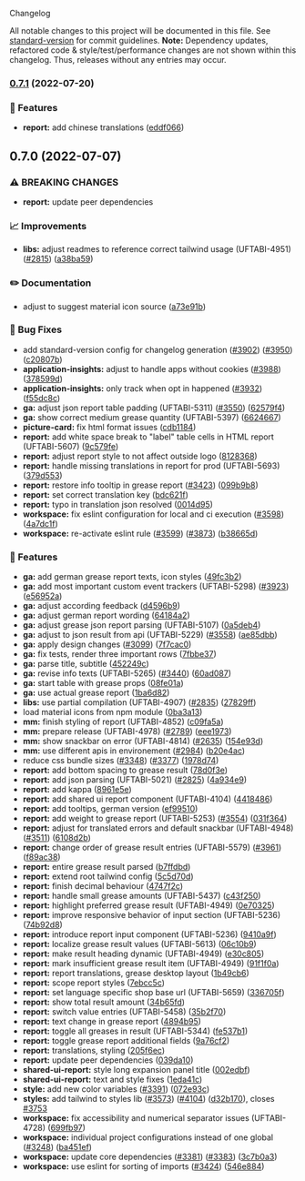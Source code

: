  Changelog

All notable changes to this project will be documented in this file. See [standard-version](https://github.com/conventional-changelog/standard-version) for commit guidelines.
**Note:** Dependency updates, refactored code & style/test/performance changes are not shown within this changelog. Thus, releases without any entries may occur.

### [0.7.1](https://github.com/Schaeffler-Group/frontend-schaeffler/compare/report-v0.7.0...report-v0.7.1) (2022-07-20)


### 🎸 Features

* **report:** add chinese translations ([eddf066](https://github.com/Schaeffler-Group/frontend-schaeffler/commit/eddf0665a065db77ee16c15614f964b93cab790a))

## 0.7.0 (2022-07-07)


### ⚠ BREAKING CHANGES

* **report:** update peer dependencies

### 📈 Improvements

* **libs:** adjust readmes to reference correct tailwind usage (UFTABI-4951) ([#2815](https://github.com/Schaeffler-Group/frontend-schaeffler/issues/2815)) ([a38ba59](https://github.com/Schaeffler-Group/frontend-schaeffler/commit/a38ba598e284863613dfb5e1114a4da6ec19199c))


### ✏️ Documentation

* adjust to suggest material icon source ([a73e91b](https://github.com/Schaeffler-Group/frontend-schaeffler/commit/a73e91b89002ba7f7768461b1fae6713cc88a30a))


### 🐛 Bug Fixes

* add standard-version config for changelog generation ([#3902](https://github.com/Schaeffler-Group/frontend-schaeffler/issues/3902)) ([#3950](https://github.com/Schaeffler-Group/frontend-schaeffler/issues/3950)) ([c20807b](https://github.com/Schaeffler-Group/frontend-schaeffler/commit/c20807bfbdace3a554876ba7f5b9f1be10453c72))
* **application-insights:** adjust to handle apps without cookies ([#3988](https://github.com/Schaeffler-Group/frontend-schaeffler/issues/3988)) ([378599d](https://github.com/Schaeffler-Group/frontend-schaeffler/commit/378599d96eb620cc70d376b91d83b2f823d75b36))
* **application-insights:** only track when opt in happened ([#3932](https://github.com/Schaeffler-Group/frontend-schaeffler/issues/3932)) ([f55dc8c](https://github.com/Schaeffler-Group/frontend-schaeffler/commit/f55dc8ce3e48550b594da1d7733bd8e4f29f2efa))
* **ga:** adjust json report table padding (UFTABI-5311) ([#3550](https://github.com/Schaeffler-Group/frontend-schaeffler/issues/3550)) ([62579f4](https://github.com/Schaeffler-Group/frontend-schaeffler/commit/62579f4eb4f5174e5df4b2220361ee95e9ce950c))
* **ga:** show correct medium grease quantity (UFTABI-5397) ([6624667](https://github.com/Schaeffler-Group/frontend-schaeffler/commit/662466798f8808db1a7d0b9c9119661f6d2f098d))
* **picture-card:** fix html format issues ([cdb1184](https://github.com/Schaeffler-Group/frontend-schaeffler/commit/cdb1184c82bb5db83a9460a9c9e067ce36f6b779))
* **report:** add white space break to "label" table cells in HTML report (UFTABI-5607) ([9c579fe](https://github.com/Schaeffler-Group/frontend-schaeffler/commit/9c579fe6c5284b3fc6e8c87a5354b38d81697238))
* **report:** adjust report style to not affect outside logo ([8128368](https://github.com/Schaeffler-Group/frontend-schaeffler/commit/8128368117e29aabcdb2f44b82bb9f72a3cfee4d))
* **report:** handle missing translations in report for prod (UFTABI-5693) ([379d553](https://github.com/Schaeffler-Group/frontend-schaeffler/commit/379d553a183146e42d5f69357530a4c82d0b5997))
* **report:** restore info tooltip in grease report ([#3423](https://github.com/Schaeffler-Group/frontend-schaeffler/issues/3423)) ([099b9b8](https://github.com/Schaeffler-Group/frontend-schaeffler/commit/099b9b846f7b5020b2bae029f7eca48b85f0ecfd))
* **report:** set correct translation key ([bdc621f](https://github.com/Schaeffler-Group/frontend-schaeffler/commit/bdc621fe4b8c241c987a51b16f882a07119dca0f))
* **report:** typo in translation json resolved ([0014d95](https://github.com/Schaeffler-Group/frontend-schaeffler/commit/0014d951c27543ec48084c7a83da416ea2ab89a2))
* **workspace:** fix eslint configuration for local and ci execution ([#3598](https://github.com/Schaeffler-Group/frontend-schaeffler/issues/3598)) ([4a7dc1f](https://github.com/Schaeffler-Group/frontend-schaeffler/commit/4a7dc1fe79d94b6d8ddfa7cf2644e3bbc11a3e80))
* **workspace:** re-activate eslint rule ([#3599](https://github.com/Schaeffler-Group/frontend-schaeffler/issues/3599)) ([#3873](https://github.com/Schaeffler-Group/frontend-schaeffler/issues/3873)) ([b38665d](https://github.com/Schaeffler-Group/frontend-schaeffler/commit/b38665d76345a952f77da1ae28c7726397e8c010))


### 🎸 Features

* **ga:** add german grease report texts, icon styles ([49fc3b2](https://github.com/Schaeffler-Group/frontend-schaeffler/commit/49fc3b2f1403bf493937f68e7ea6cc707f9f305d))
* **ga:** add most important custom event trackers (UFTABI-5298) ([#3923](https://github.com/Schaeffler-Group/frontend-schaeffler/issues/3923)) ([e56952a](https://github.com/Schaeffler-Group/frontend-schaeffler/commit/e56952aabc3d5fc4c57e8cd10f0d7ede4c79d2f1))
* **ga:** adjust according feedback ([d4596b9](https://github.com/Schaeffler-Group/frontend-schaeffler/commit/d4596b91ee9f01b3d4f1f0dc2a2e788507f23f92))
* **ga:** adjust german report wording ([64184a2](https://github.com/Schaeffler-Group/frontend-schaeffler/commit/64184a22cedeb426a8ccae53c6c7e9edc16a068b))
* **ga:** adjust grease json report parsing (UFTABI-5107) ([0a5deb4](https://github.com/Schaeffler-Group/frontend-schaeffler/commit/0a5deb460c0db5503ea6dc95c7b2d7359f887f8a))
* **ga:** adjust to json result from api (UFTABI-5229) ([#3558](https://github.com/Schaeffler-Group/frontend-schaeffler/issues/3558)) ([ae85dbb](https://github.com/Schaeffler-Group/frontend-schaeffler/commit/ae85dbb3818403cdfecdb02437c8435e4fc32946))
* **ga:** apply design changes ([#3099](https://github.com/Schaeffler-Group/frontend-schaeffler/issues/3099)) ([7f7cac0](https://github.com/Schaeffler-Group/frontend-schaeffler/commit/7f7cac0cc97b55d7b984611ff7bd2d971befb5d3))
* **ga:** fix tests, render three important rows ([7fbbe37](https://github.com/Schaeffler-Group/frontend-schaeffler/commit/7fbbe378fdf89e8c49b3340d11d5a58ad94283b6))
* **ga:** parse title, subtitle ([452249c](https://github.com/Schaeffler-Group/frontend-schaeffler/commit/452249c4a12a4e72206ae77e7e3cbaae3ffe8ced))
* **ga:** revise info texts (UFTABI-5265) ([#3440](https://github.com/Schaeffler-Group/frontend-schaeffler/issues/3440)) ([60ad087](https://github.com/Schaeffler-Group/frontend-schaeffler/commit/60ad087a703747af4f867938bf44fed384a2e184))
* **ga:** start table with grease props ([08fe01a](https://github.com/Schaeffler-Group/frontend-schaeffler/commit/08fe01a31674e1c163a6b86d90d8efc4fcff4e52))
* **ga:** use actual grease report ([1ba6d82](https://github.com/Schaeffler-Group/frontend-schaeffler/commit/1ba6d828027b13d3f2a9fa84f333e10ec5e44fb5))
* **libs:** use partial compilation (UFTABI-4907) ([#2835](https://github.com/Schaeffler-Group/frontend-schaeffler/issues/2835)) ([27829ff](https://github.com/Schaeffler-Group/frontend-schaeffler/commit/27829ff96da6ccc3a4ee0b98bc6f766a8c4a5057))
* load material icons from npm module ([0ba3a13](https://github.com/Schaeffler-Group/frontend-schaeffler/commit/0ba3a138b9f07f56f2a4309a7b6954c45d7ead77))
* **mm:** finish styling of report (UFTABI-4852) ([c09fa5a](https://github.com/Schaeffler-Group/frontend-schaeffler/commit/c09fa5ae339d0df59169c8da8038d4cfb06e834c))
* **mm:** prepare release (UFTABI-4978) ([#2789](https://github.com/Schaeffler-Group/frontend-schaeffler/issues/2789)) ([eee1973](https://github.com/Schaeffler-Group/frontend-schaeffler/commit/eee197367a76348ff57c047d0584069953fa5584))
* **mm:** show snackbar on error (UFTABI-4814) ([#2635](https://github.com/Schaeffler-Group/frontend-schaeffler/issues/2635)) ([154e93d](https://github.com/Schaeffler-Group/frontend-schaeffler/commit/154e93deba9f42703aeaf4cb810a0ccba8f181e0))
* **mm:** use different apis in environement ([#2984](https://github.com/Schaeffler-Group/frontend-schaeffler/issues/2984)) ([b20e4ac](https://github.com/Schaeffler-Group/frontend-schaeffler/commit/b20e4ac0a2620e0f1b0643beb713dc93a0210df8))
* reduce css bundle sizes ([#3348](https://github.com/Schaeffler-Group/frontend-schaeffler/issues/3348)) ([#3377](https://github.com/Schaeffler-Group/frontend-schaeffler/issues/3377)) ([1978d74](https://github.com/Schaeffler-Group/frontend-schaeffler/commit/1978d745d959d521f060f51e98ab85a2390612bf))
* **report:** add bottom spacing to grease result ([78d0f3e](https://github.com/Schaeffler-Group/frontend-schaeffler/commit/78d0f3e8a1e2b186d4e6320f5431843a31cae87d))
* **report:** add json parsing (UFTABI-5021) ([#2825](https://github.com/Schaeffler-Group/frontend-schaeffler/issues/2825)) ([4a934e9](https://github.com/Schaeffler-Group/frontend-schaeffler/commit/4a934e9ef4edf32ba9302682895f49e06235d0c4))
* **report:** add kappa ([8961e5e](https://github.com/Schaeffler-Group/frontend-schaeffler/commit/8961e5ecddee6200a6d255db111856c8bfb1e20f))
* **report:** add shared ui report component (UFTABI-4104) ([4418486](https://github.com/Schaeffler-Group/frontend-schaeffler/commit/4418486859c3ea2045e4c7698131e33fb49e68b8))
* **report:** add tooltips, german version ([ef99510](https://github.com/Schaeffler-Group/frontend-schaeffler/commit/ef99510f6ea5ccb234abe5e8bf595d1686928c32))
* **report:** add weight to grease report (UFTABI-5253) ([#3554](https://github.com/Schaeffler-Group/frontend-schaeffler/issues/3554)) ([031f364](https://github.com/Schaeffler-Group/frontend-schaeffler/commit/031f36408f281ddee18caae680ab5a834680cc25))
* **report:** adjust for translated errors and default snackbar (UFTABI-4948) ([#3511](https://github.com/Schaeffler-Group/frontend-schaeffler/issues/3511)) ([6108d2b](https://github.com/Schaeffler-Group/frontend-schaeffler/commit/6108d2b15deed7bc86be55b89258800f8779366f))
* **report:** change order of grease result entries (UFTABI-5579) ([#3961](https://github.com/Schaeffler-Group/frontend-schaeffler/issues/3961)) ([f89ac38](https://github.com/Schaeffler-Group/frontend-schaeffler/commit/f89ac384a865226f547a93f5bef38523c37327fe))
* **report:** entire grease result parsed ([b7ffdbd](https://github.com/Schaeffler-Group/frontend-schaeffler/commit/b7ffdbd2e91e24996ce7665431ead64976c90c28))
* **report:** extend root tailwind config ([5c5d70d](https://github.com/Schaeffler-Group/frontend-schaeffler/commit/5c5d70d650ebd16a0c7d764a6e8035b57e5ff843))
* **report:** finish decimal behaviour ([4747f2c](https://github.com/Schaeffler-Group/frontend-schaeffler/commit/4747f2ca47b5a418f999a65fc247bc6849a8da92))
* **report:** handle small grease amounts (UFTABI-5437) ([c43f250](https://github.com/Schaeffler-Group/frontend-schaeffler/commit/c43f25018a62a59eda2f120c473253dee50d9b77))
* **report:** highlight preferred grease result (UFTABI-4949) ([0e70325](https://github.com/Schaeffler-Group/frontend-schaeffler/commit/0e7032583866f9789c4433c8a0436356a6778093))
* **report:** improve responsive behavior of input section (UFTABI-5236) ([74b92d8](https://github.com/Schaeffler-Group/frontend-schaeffler/commit/74b92d844c203e0596fb8c06eb28858a65acadde))
* **report:** introduce report input component (UFTABI-5236) ([9410a9f](https://github.com/Schaeffler-Group/frontend-schaeffler/commit/9410a9f9cad9baf37b84494d2147a946e95df09d))
* **report:** localize grease result values (UFTABI-5613) ([06c10b9](https://github.com/Schaeffler-Group/frontend-schaeffler/commit/06c10b9cb19f06b88f9f04f909e869fc7bac75fb))
* **report:** make result heading dynamic (UFTABI-4949) ([e30c805](https://github.com/Schaeffler-Group/frontend-schaeffler/commit/e30c805ceb50d06a45d3d27fef8ea8246cb1dd3b))
* **report:** mark insufficient grease result item (UFTABI-4949) ([91f1f0a](https://github.com/Schaeffler-Group/frontend-schaeffler/commit/91f1f0a163df5eaf0ba7144d1ce4e1a9f2421f0e))
* **report:** report translations, grease desktop layout ([1b49cb6](https://github.com/Schaeffler-Group/frontend-schaeffler/commit/1b49cb6c490e5df6b2ab92cdc309be6f0c345484))
* **report:** scope report styles ([7ebcc5c](https://github.com/Schaeffler-Group/frontend-schaeffler/commit/7ebcc5c5c750bce00f42fc46212a1f9b9c430d36))
* **report:** set language specific shop base url (UFTABI-5659) ([336705f](https://github.com/Schaeffler-Group/frontend-schaeffler/commit/336705fae5f5228b817529f141eb03fc44759a37))
* **report:** show total result amount ([34b65fd](https://github.com/Schaeffler-Group/frontend-schaeffler/commit/34b65fd51c012d72b264a18c7dd8713f83b5ead1))
* **report:** switch value entries (UFTABI-5458) ([35b2f70](https://github.com/Schaeffler-Group/frontend-schaeffler/commit/35b2f7009299418f9a731b39b33593bf2a3a8631))
* **report:** text change in grease report ([4894b95](https://github.com/Schaeffler-Group/frontend-schaeffler/commit/4894b95e0a32b50043370abdbb49216241e4ed32))
* **report:** toggle all greases in result (UFTABI-5344) ([fe537b1](https://github.com/Schaeffler-Group/frontend-schaeffler/commit/fe537b1f29f4b2c2236d35c02f496bbd24fc4a94))
* **report:** toggle grease report additional fields ([9a76cf2](https://github.com/Schaeffler-Group/frontend-schaeffler/commit/9a76cf2dd7e718d95e6791c70f2774114741ed02))
* **report:** translations, styling ([205f6ec](https://github.com/Schaeffler-Group/frontend-schaeffler/commit/205f6ec72570237fa532a17f9fe62e38b0d9b5b6))
* **report:** update peer dependencies ([039da10](https://github.com/Schaeffler-Group/frontend-schaeffler/commit/039da10c49d1cd20e0578c4e501f81507f31455e))
* **shared-ui-report:** style long expansion panel title ([002edbf](https://github.com/Schaeffler-Group/frontend-schaeffler/commit/002edbf2739711cc72a11552fb691a64713c3488))
* **shared-ui-report:** text and style fixes ([1eda41c](https://github.com/Schaeffler-Group/frontend-schaeffler/commit/1eda41c4b6b7fc9604181e55c5b4f3e4e193fcdd))
* **style:** add new color variables ([#3391](https://github.com/Schaeffler-Group/frontend-schaeffler/issues/3391)) ([072e93c](https://github.com/Schaeffler-Group/frontend-schaeffler/commit/072e93cc90858f751717e10e383f87ab2d4c61f6))
* **styles:** add tailwind to styles lib ([#3573](https://github.com/Schaeffler-Group/frontend-schaeffler/issues/3573)) ([#4104](https://github.com/Schaeffler-Group/frontend-schaeffler/issues/4104)) ([d32b170](https://github.com/Schaeffler-Group/frontend-schaeffler/commit/d32b170c13de73f90b3a792d9f50f29cede37898)), closes [#3753](https://github.com/Schaeffler-Group/frontend-schaeffler/issues/3753)
* **workspace:** fix accessibility and numerical separator issues (UFTABI-4728) ([699fb97](https://github.com/Schaeffler-Group/frontend-schaeffler/commit/699fb97a63a9069d847dfa489386da561028e5ea))
* **workspace:** individual project configurations instead of one global ([#3248](https://github.com/Schaeffler-Group/frontend-schaeffler/issues/3248)) ([ba451ef](https://github.com/Schaeffler-Group/frontend-schaeffler/commit/ba451ef87c9c9cff99440b9739c9ebf4069a16dc))
* **workspace:** update core dependencies ([#3381](https://github.com/Schaeffler-Group/frontend-schaeffler/issues/3381)) ([#3383](https://github.com/Schaeffler-Group/frontend-schaeffler/issues/3383)) ([3c7b0a3](https://github.com/Schaeffler-Group/frontend-schaeffler/commit/3c7b0a37be3104fc216c3ee6506d5f8ce2cadb21))
* **workspace:** use eslint for sorting of imports ([#3424](https://github.com/Schaeffler-Group/frontend-schaeffler/issues/3424)) ([546e884](https://github.com/Schaeffler-Group/frontend-schaeffler/commit/546e8845a9250580ccdc982e3f5c1d818f8678bd))
